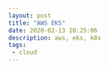 ```yaml
---
layout: post
title: "AWS EKS"
date: 2020-02-13 10:25:06
description: aws, eks, k8s
tags:
 - cloud
---
```


